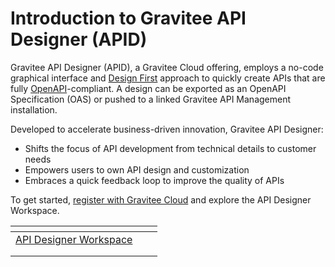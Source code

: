 # Introduction to Gravitee API Designer (APID)

Gravitee API Designer (APID), a Gravitee Cloud offering, employs a no-code graphical interface and [Design First](https://www.gravitee.io/blog/why-design-first-when-building-apis) approach to quickly create APIs that are fully [OpenAPI](https://swagger.io/specification/)-compliant. A design can be exported as an OpenAPI Specification (OAS) or pushed to a linked Gravitee API Management installation.

Developed to accelerate business-driven innovation, Gravitee API Designer:

* Shifts the focus of API development from technical details to customer needs
* Empowers users to own API design and customization
* Embraces a quick feedback loop to improve the quality of APIs

To get started, [register with Gravitee Cloud](https://cockpit.gravitee.io) and explore the API Designer Workspace.

<table data-view="cards"><thead><tr><th></th><th></th><th></th></tr></thead><tbody><tr><td><a href="getting-started/api-designer-workspace.md">API Designer Workspace</a></td><td></td><td></td></tr><tr><td></td><td></td><td></td></tr><tr><td></td><td></td><td></td></tr></tbody></table>
